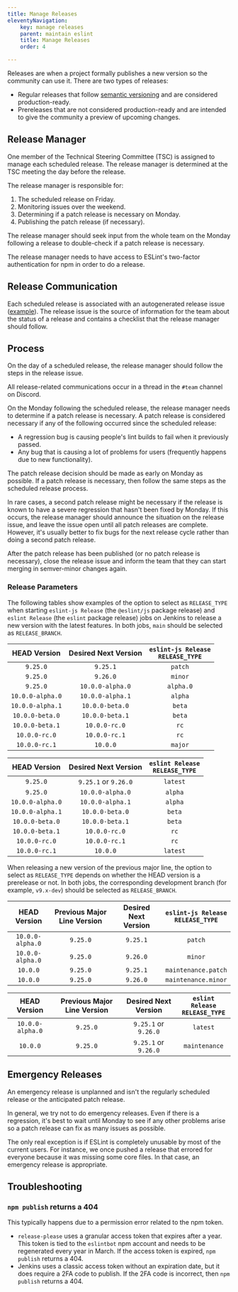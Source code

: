 ```yaml
---
title: Manage Releases
eleventyNavigation:
    key: manage releases
    parent: maintain eslint
    title: Manage Releases
    order: 4

---
```


Releases are when a project formally publishes a new version so the community can use it. There are two types of releases:

* Regular releases that follow [semantic versioning](https://semver.org/) and are considered production-ready.
* Prereleases that are not considered production-ready and are intended to give the community a preview of upcoming changes.

## Release Manager

One member of the Technical Steering Committee (TSC) is assigned to manage each scheduled release. The release manager is determined at the TSC meeting the day before the release.

The release manager is responsible for:

1. The scheduled release on Friday.
1. Monitoring issues over the weekend.
1. Determining if a patch release is necessary on Monday.
1. Publishing the patch release (if necessary).

The release manager should seek input from the whole team on the Monday following a release to double-check if a patch release is necessary.

The release manager needs to have access to ESLint's two-factor authentication for npm in order to do a release.

## Release Communication

Each scheduled release is associated with an autogenerated release issue ([example](https://github.com/eslint/eslint/issues/18151)). The release issue is the source of information for the team about the status of a release and contains a checklist that the release manager should follow.

## Process

On the day of a scheduled release, the release manager should follow the steps in the release issue.

All release-related communications occur in a thread in the `#team` channel on Discord.

On the Monday following the scheduled release, the release manager needs to determine if a patch release is necessary. A patch release is considered necessary if any of the following occurred since the scheduled release:

* A regression bug is causing people's lint builds to fail when it previously passed.
* Any bug that is causing a lot of problems for users (frequently happens due to new functionality).

The patch release decision should be made as early on Monday as possible. If a patch release is necessary, then follow the same steps as the scheduled release process.

In rare cases, a second patch release might be necessary if the release is known to have a severe regression that hasn't been fixed by Monday. If this occurs, the release manager should announce the situation on the release issue, and leave the issue open until all patch releases are complete. However, it's usually better to fix bugs for the next release cycle rather than doing a second patch release.

After the patch release has been published (or no patch release is necessary), close the release issue and inform the team that they can start merging in semver-minor changes again.

### Release Parameters

The following tables show examples of the option to select as `RELEASE_TYPE` when starting `eslint-js Release` (the `@eslint/js` package release) and `eslint Release` (the `eslint` package release) jobs on Jenkins to release a new version with the latest features. In both jobs, `main` should be selected as `RELEASE_BRANCH`.

| **HEAD Version** | **Desired Next Version** | **`eslint-js Release`<br>`RELEASE_TYPE`** |
| :---: | :---: | :---: |
| `9.25.0` | `9.25.1` | `patch` |
| `9.25.0` | `9.26.0` | `minor` |
| `9.25.0` | `10.0.0-alpha.0` | `alpha.0` |
| `10.0.0-alpha.0` | `10.0.0-alpha.1` | `alpha` |
| `10.0.0-alpha.1` | `10.0.0-beta.0` | `beta` |
| `10.0.0-beta.0` | `10.0.0-beta.1` | `beta` |
| `10.0.0-beta.1` | `10.0.0-rc.0` | `rc` |
| `10.0.0-rc.0` | `10.0.0-rc.1` | `rc` |
| `10.0.0-rc.1` | `10.0.0` | `major` |

| **HEAD Version** | **Desired Next Version** | **`eslint Release`<br>`RELEASE_TYPE`** |
| :---: | :---: | :---: |
| `9.25.0` | `9.25.1` or `9.26.0` |`latest` |
| `9.25.0` | `10.0.0-alpha.0` | `alpha` |
| `10.0.0-alpha.0` | `10.0.0-alpha.1` | `alpha` |
| `10.0.0-alpha.1` | `10.0.0-beta.0` | `beta` |
| `10.0.0-beta.0` | `10.0.0-beta.1` | `beta` |
| `10.0.0-beta.1` | `10.0.0-rc.0` | `rc` |
| `10.0.0-rc.0` | `10.0.0-rc.1` | `rc` |
| `10.0.0-rc.1` | `10.0.0` | `latest` |

When releasing a new version of the previous major line, the option to select as `RELEASE_TYPE` depends on whether the HEAD version is a prerelease or not. In both jobs, the corresponding development branch (for example, `v9.x-dev`) should be selected as `RELEASE_BRANCH`.

| **HEAD Version** | **Previous Major Line Version** | **Desired Next Version** | **`eslint-js Release`<br>`RELEASE_TYPE`** |
| :---: | :---: | :---: | :---: |
| `10.0.0-alpha.0` | `9.25.0` | `9.25.1` | `patch` |
| `10.0.0-alpha.0` | `9.25.0` | `9.26.0` | `minor` |
| `10.0.0` | `9.25.0` | `9.25.1` | `maintenance.patch` |
| `10.0.0` | `9.25.0` | `9.26.0` | `maintenance.minor` |

| **HEAD Version** | **Previous Major Line Version** | **Desired Next Version** | **`eslint Release`<br>`RELEASE_TYPE`** |
| :---: | :---: | :---: | :---: |
| `10.0.0-alpha.0` | `9.25.0` | `9.25.1` or `9.26.0` | `latest` |
| `10.0.0` | `9.25.0` | `9.25.1` or `9.26.0` | `maintenance` |

## Emergency Releases

An emergency release is unplanned and isn't the regularly scheduled release or the anticipated patch release.

In general, we try not to do emergency releases. Even if there is a regression, it's best to wait until Monday to see if any other problems arise so a patch release can fix as many issues as possible.

The only real exception is if ESLint is completely unusable by most of the current users. For instance, we once pushed a release that errored for everyone because it was missing some core files. In that case, an emergency release is appropriate.

## Troubleshooting

### `npm publish` returns a 404

This typically happens due to a permission error related to the npm token.

* `release-please` uses a granular access token that expires after a year. This token is tied to the `eslintbot` npm account and needs to be regenerated every year in March. If the access token is expired, `npm publish` returns a 404.
* Jenkins uses a classic access token without an expiration date, but it does require a 2FA code to publish. If the 2FA code is incorrect, then `npm publish` returns a 404.
